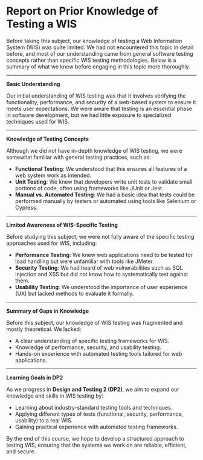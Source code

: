 # **Report on Prior Knowledge of Testing a WIS**

Before taking this subject, our knowledge of testing a Web Information System (WIS) was quite limited. We had not encountered this topic in detail before, and most of our understanding came from general software testing concepts rather than specific WIS testing methodologies. Below is a summary of what we knew before engaging in this topic more thoroughly.

---

**Basic Understanding**

Our initial understanding of WIS testing was that it involves verifying the functionality, performance, and security of a web-based system to ensure it meets user expectations. We were aware that testing is an essential phase in software development, but we had little exposure to specialized techniques used for WIS.

---

**Knowledge of Testing Concepts**

Although we did not have in-depth knowledge of WIS testing, we were somewhat familiar with general testing practices, such as:
- **Functional Testing**: We understood that this ensures all features of a web system work as intended.
- **Unit Testing**: We knew that developers write unit tests to validate small portions of code, often using frameworks like JUnit or Jest.
- **Manual vs. Automated Testing**: We had a basic idea that tests could be performed manually by testers or automated using tools like Selenium or Cypress.

---

**Limited Awareness of WIS-Specific Testing**

Before studying this subject, we were not fully aware of the specific testing approaches used for WIS, including:
- **Performance Testing**: We knew web applications need to be tested for load handling but were unfamiliar with tools like JMeter.
- **Security Testing**: We had heard of web vulnerabilities such as SQL injection and XSS but did not know how to systematically test against them.
- **Usability Testing**: We understood the importance of user experience (UX) but lacked methods to evaluate it formally.

---

**Summary of Gaps in Knowledge**

Before this subject, our knowledge of WIS testing was fragmented and mostly theoretical. We lacked:
- A clear understanding of specific testing frameworks for WIS.
- Knowledge of performance, security, and usability testing.
- Hands-on experience with automated testing tools tailored for web applications.

---

**Learning Goals in DP2**

As we progress in **Design and Testing 2 (DP2)**, we aim to expand our knowledge and skills in WIS testing by:
- Learning about industry-standard testing tools and techniques.
- Applying different types of tests (functional, security, performance, usability) to a real WIS.
- Gaining practical experience with automated testing frameworks.

By the end of this course, we hope to develop a structured approach to testing WIS, ensuring that the systems we work on are reliable, efficient, and secure.


